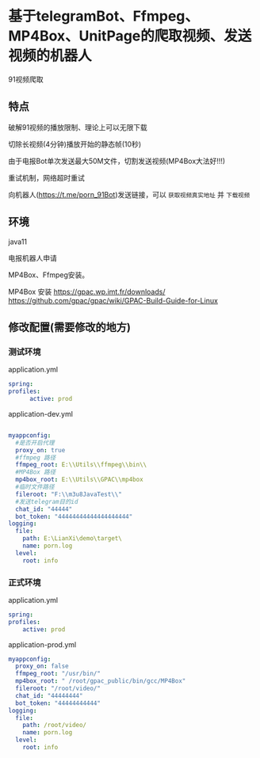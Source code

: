# 基于telegramBot、Ffmpeg、MP4Box、UnitPage的爬取视频、发送视频的机器人
91视频爬取


## 特点

破解91视频的播放限制、理论上可以无限下载

切除长视频(4分钟)播放开始的静态帧(10秒)

由于电报Bot单次发送最大50M文件，切割发送视频(MP4Box大法好!!!)

重试机制，网络超时重试

向机器人(https://t.me/porn_91Bot)发送链接，可以 `获取视频真实地址` 并 `下载视频`

## 环境

java11

电报机器人申请

MP4Box、Ffmpeg安装。

MP4Box 安装
https://gpac.wp.imt.fr/downloads/
https://github.com/gpac/gpac/wiki/GPAC-Build-Guide-for-Linux


## 修改配置(需要修改的地方)

### 测试环境

application.yml

```yaml
spring:
profiles:
      active: prod
```





 application-dev.yml

```yaml

myappconfig:
  #是否开启代理
  proxy_on: true
  #ffmpeg 路径
  ffmpeg_root: E:\\Utils\\ffmpeg\\bin\\
  #MP4Box 路径
  mp4box_root: E:\\Utils\\GPAC\\mp4box
  #临时文件路径
  fileroot: "F:\\m3u8JavaTest\\"
  #发送telegram目的id
  chat_id: "44444"
  bot_token: "44444444444444444444"
logging:
  file:
    path: E:\LianXi\demo\target\
    name: porn.log
  level:
    root: info
```
### 正式环境

application.yml
```yaml
spring:
profiles:
    active: prod
```

application-prod.yml

```yaml
myappconfig:
  proxy_on: false
  ffmpeg_root: "/usr/bin/"
  mp4box_root: " /root/gpac_public/bin/gcc/MP4Box"
  fileroot: "/root/video/"
  chat_id: "44444444"
  bot_token: "44444444444"
logging:
  file:
    path: /root/video/
    name: porn.log
  level:
    root: info
```
